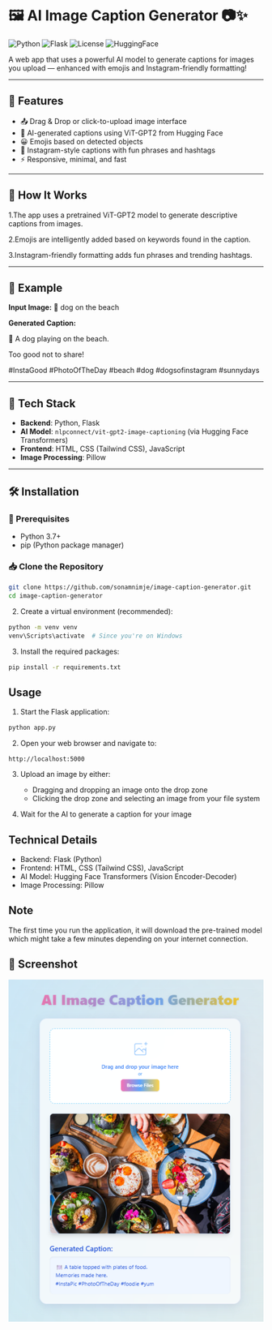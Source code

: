 # 🖼️ AI Image Caption Generator 📷✨

![Python](https://img.shields.io/badge/Python-3.7%2B-blue.svg)
![Flask](https://img.shields.io/badge/Flask-2.0.1-lightgrey)
![License](https://img.shields.io/badge/License-MIT-green)
![HuggingFace](https://img.shields.io/badge/Model-vitagpt2-yellow)

A web app that uses a powerful AI model to generate captions for images you upload — enhanced with emojis and Instagram-friendly formatting!

---

## 🚀 Features

- 📤 Drag & Drop or click-to-upload image interface
- 🤖 AI-generated captions using ViT-GPT2 from Hugging Face
- 😀 Emojis based on detected objects
- 📱 Instagram-style captions with fun phrases and hashtags
- ⚡ Responsive, minimal, and fast

 ---

## 🧠 How It Works

1.The app uses a pretrained ViT-GPT2 model to generate descriptive captions from images.

2.Emojis are intelligently added based on keywords found in the caption.

3.Instagram-friendly formatting adds fun phrases and trending hashtags.

-----

## 📝 Example

**Input Image:** 🐶 dog on the beach

**Generated Caption:**

🐶 A dog playing on the beach.

Too good not to share!

#InstaGood #PhotoOfTheDay #beach #dog #dogsofinstagram #sunnydays

----

## 🧰 Tech Stack

- **Backend**: Python, Flask
- **AI Model**: `nlpconnect/vit-gpt2-image-captioning` (via Hugging Face Transformers)
- **Frontend**: HTML, CSS (Tailwind CSS), JavaScript
- **Image Processing**: Pillow

---

## 🛠️ Installation

### 🔗 Prerequisites
- Python 3.7+
- pip (Python package manager)

### 📥 Clone the Repository

```bash
git clone https://github.com/sonamnimje/image-caption-generator.git
cd image-caption-generator

```

2. Create a virtual environment (recommended):
```bash
python -m venv venv
venv\Scripts\activate  # Since you're on Windows
```

3. Install the required packages:
```bash
pip install -r requirements.txt
```

## Usage

1. Start the Flask application:
```bash
python app.py
```

2. Open your web browser and navigate to:
```
http://localhost:5000
```

3. Upload an image by either:
   - Dragging and dropping an image onto the drop zone
   - Clicking the drop zone and selecting an image from your file system

4. Wait for the AI to generate a caption for your image

## Technical Details

- Backend: Flask (Python)
- Frontend: HTML, CSS (Tailwind CSS), JavaScript
- AI Model: Hugging Face Transformers (Vision Encoder-Decoder)
- Image Processing: Pillow

## Note

The first time you run the application, it will download the pre-trained model which might take a few minutes depending on your internet connection. 

## 📸 Screenshot

![Description of Screenshot](image/image-caption-generator-ui.png.png)
